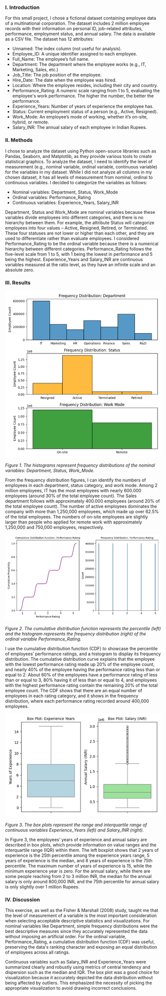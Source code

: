 ### I. Introduction
For this small project, I chose a fictional dataset containing employee data of a multinational corporation. The dataset includes 2 million employee records with their information on personal ID, job-related attributes, performance, employment status, and annual salary. The data is available as a CSV file. The dataset has 12 attributes:
- Unnamed: The index column (not useful for analysis).
- Employee_ID: A unique identifier assigned to each employee.
- Full_Name: The employee’s full name.
- Department: The department where the employee works (e.g., IT, Marketing, Sales, etc.)
- Job_Title: The job position of the employee.
- Hire_Date: The date when the employee was hired.
- Location: Where the employee resides, including their city and country.
- Performance_Rating: A numeric scale ranging from 1 to 5, evaluating the employee's work performance. The higher the number, the better the performance.
- Experience_Years: Number of years of experience the employee has.
- Status: Current employment status of a person (e.g., Active, Resigned).
- Work_Mode: An employee’s mode of working, whether it’s on-site, hybrid, or remote.
- Salary_INR: The annual salary of each employee in Indian Rupees.

  
### II. Methods
I chose to analyze the dataset using Python open-source libraries such as Pandas, Seaborn, and Matplotlib, as they provide various tools to create statistical graphics. To analyze the dataset, I need to identify the level of measurement (e.g., nominal variable, ordinal variable, continuous variable) for the variables in my dataset. While I did not analyze all columns in my chosen dataset, it has all levels of measurement from nominal, ordinal to continuous variables. I decided to categorize the variables as follows:
- Nominal variables: Department, Status, Work_Mode
- Ordinal variables: Performance_Rating
- Continuous variables: Experience_Years, Salary_INR
  
Department, Status and Work_Mode are nominal variables because these variables divide employees into different categories, and there is no hierarchy between them. For example, the attribute Status will categorize employees into four values – Active, Resigned, Retired, or Terminated. These four statuses are not lower or higher than each other, and they are used to differentiate rather than evaluate employees. I considered Performance_Rating to be the ordinal variable because there is a numerical hierarchy between different categories. Performance_Rating follows the five-level scale from 1 to 5, with 1 being the lowest in performance and 5 being the highest. Experience_Years and Salary_INR are continuous variables measured at the ratio level, as they have an infinite scale and an absolute zero.


### III. Results

![alt text](/figures/Frequency_Distribution_Nominal_Variables.png) 

*Figure 1. The histograms represent frequency distributions of the nominal variables: Department, Status, Work_Mode.*

From the frequency distribution figures, I can identify the numbers of employees in each department, status category, and work mode. Among 2 million employees, IT has the most employees with nearly 600.000 employees (around 30% of the total employee count). The Sales department follows with approximately 400.000 employees (around 20% of the total employee count). The number of active employees dominates the company with more than 1,250,000 employees, which made up over 62.5% of the total employees. The numbers of on-site employees are slightly larger than people who applied for remote work with approximately 1,250,000 and 750,000 employees, respectively.

![alt text](/figures/CDF_and_Frequency_Distribution_Ordinal_Variable.png) 

*Figure 2. The cumulative distribution function represents the percentile (left) and the histogram represents the frequency distribution (right) of the ordinal variable Performance_Rating.*

I use the cumulative distribution function (CDF) to showcase the percentile of employees’ performance ratings, and a histogram to display its frequency distribution. The cumulative distribution curve explains that the employee with the lowest performance rating made up 20% of the employee count, and nearly 40% of the employee having the performance rating less than or equal to 2. About 60% of the employees have a performance rating of less than or equal to 3, 80% having it of less than or equal to 4, and employees with the highest performance rating contain the remaining 20% of the total employee count. The CDF shows that there are an equal number of employees in each rating category, and it shows in the frequency distribution, where each performance rating recorded around 400,000 employees.

![alt text](/figures/Box_Plots_Continuous_Variables.png) 

*Figure 3. The box plots represent the range and interquartile range of continuous variables Experience_Years (left) and Salary_INR (right).*

In Figure 3, the employees’ years of experience and annual salary are described in box plots, which provide information on value ranges and the interquartile range (IQR) within them. The left boxplot shows that 2 years of experience is the 25th percentile among the experience years range, 5 years of experience is the median, and 8 years of experience is the 75th percentile. The maximum number of years of experience is 15, while the minimum experience year is zero. For the annual salary, while there are some people reaching from 2 to 3 million INR, the median for the annual salary is only around 800,000 INR, and the 75th percentile for annual salary is only slightly over 1 million Rupees.


### IV. Discussion
This exercise, as well as the Fisher & Marshall (2008) study, taught me that the level of measurement of a variable is the most important consideration when selecting acceptable descriptive statistics and visualizations. For nominal variables like Department, simple frequency distributions were the best descriptive measures since they accurately represented the data without imposing an artificial order. For the ordinal variable, Performance_Rating, a cumulative distribution function (CDF) was useful, preserving the data's ranking character and exposing an equal distribution of employees across all ratings.

Continuous variables such as Salary_INR and Experience_Years were summarized clearly and robustly using metrics of central tendency and dispersion such as the median and IQR. The box plot was a good choice for visualization because it accurately depicted the data distribution without being affected by outliers. This emphasized the necessity of picking the appropriate visualization to avoid drawing incorrect conclusions.

